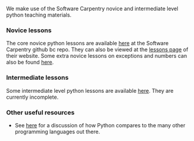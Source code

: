 We make use of the Software Carpentry novice and intermediate level python teaching materials. 

### Novice lessons

The core novice python lessons are available [here](https://github.com/swcarpentry/bc/tree/master/novice/python) at the Software Carpentry github bc repo. They can also be viewed at the [lessons page](http://www.software-carpentry.org/lessons.html) of their website. Some extra novice lessons on exceptions and numbers can also be found [here](https://github.com/swcarpentry/bc/tree/master/novice/extras). 


### Intermediate lessons

Some intermediate level python lessons are available [here](https://github.com/swcarpentry/bc/blob/master/intermediate/python). They are currently incomplete.


### Other useful resources
* See [here](http://drclimate.wordpress.com/2013/06/11/picking-the-right-programming-language/) for a discussion
of how Python compares to the many other programming languages out there.

